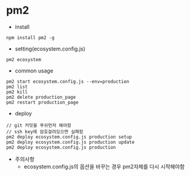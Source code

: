 # pm2
* install
```
npm install pm2 -g
```

* setting(ecosystem.config.js)
```
pm2 ecosystem
```

* common usage
```
pm2 start ecosystem.config.js --env=production
pm2 list
pm2 kill
pm2 delete production_page
pm2 restart production_page
```

* deploy
```
// git 커밋을 푸쉬먼저 해야함
// ssh key에 암호걸려있으면 실패함
pm2 deploy ecosystem.config.js production setup
pm2 deploy ecosystem.config.js production update
pm2 deploy ecosystem.config.js production
```

* 주의사항
  * ecosystem.config.js의 옵션을 바꾸는 경우 pm2자체를 다시 시작해야함
  